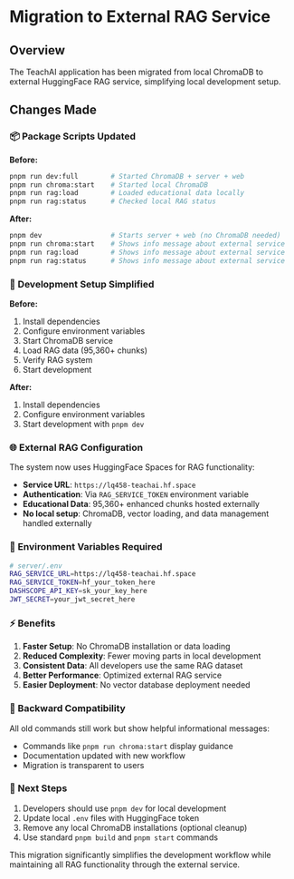 # Migration to External RAG Service

## Overview

The TeachAI application has been migrated from local ChromaDB to external HuggingFace RAG service, simplifying local development setup.

## Changes Made

### 📦 Package Scripts Updated

**Before:**
```bash
pnpm run dev:full        # Started ChromaDB + server + web
pnpm run chroma:start    # Started local ChromaDB
pnpm run rag:load        # Loaded educational data locally
pnpm run rag:status      # Checked local RAG status
```

**After:**
```bash
pnpm dev                 # Starts server + web (no ChromaDB needed)
pnpm run chroma:start    # Shows info message about external service
pnpm run rag:load        # Shows info message about external service
pnpm run rag:status      # Shows info message about external service
```

### 🔧 Development Setup Simplified

**Before:**
1. Install dependencies
2. Configure environment variables
3. Start ChromaDB service
4. Load RAG data (95,360+ chunks)
5. Verify RAG system
6. Start development

**After:**
1. Install dependencies
2. Configure environment variables
3. Start development with `pnpm dev`

### 🌐 External RAG Configuration

The system now uses HuggingFace Spaces for RAG functionality:

- **Service URL**: `https://lq458-teachai.hf.space`
- **Authentication**: Via `RAG_SERVICE_TOKEN` environment variable
- **Educational Data**: 95,360+ enhanced chunks hosted externally
- **No local setup**: ChromaDB, vector loading, and data management handled externally

### 📝 Environment Variables Required

```bash
# server/.env
RAG_SERVICE_URL=https://lq458-teachai.hf.space
RAG_SERVICE_TOKEN=hf_your_token_here
DASHSCOPE_API_KEY=sk_your_key_here
JWT_SECRET=your_jwt_secret_here
```

### ⚡ Benefits

1. **Faster Setup**: No ChromaDB installation or data loading
2. **Reduced Complexity**: Fewer moving parts in local development
3. **Consistent Data**: All developers use the same RAG dataset
4. **Better Performance**: Optimized external RAG service
5. **Easier Deployment**: No vector database deployment needed

### 🔄 Backward Compatibility

All old commands still work but show helpful informational messages:
- Commands like `pnpm run chroma:start` display guidance
- Documentation updated with new workflow
- Migration is transparent to users

### 🚀 Next Steps

1. Developers should use `pnpm dev` for local development
2. Update local `.env` files with HuggingFace token
3. Remove any local ChromaDB installations (optional cleanup)
4. Use standard `pnpm build` and `pnpm start` commands

This migration significantly simplifies the development workflow while maintaining all RAG functionality through the external service.